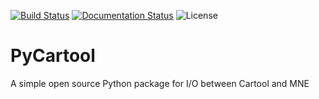 [![Build Status](https://travis-ci.com/vferat/PyCartool.svg?branch=master)](https://travis-ci.com/vferat/PyCartool)
[![Documentation Status](https://readthedocs.org/projects/pycartool/badge/?version=latest)](https://pycartool.readthedocs.io/en/latest/?badge=latest)
![License](https://img.shields.io/badge/license-BSD-green.svg)

# PyCartool
A simple open source Python package for I/O between Cartool and MNE
